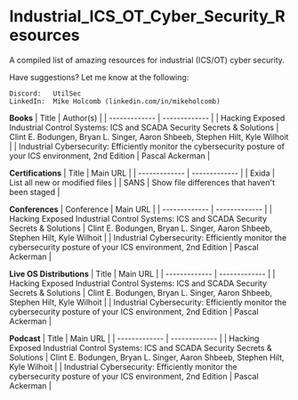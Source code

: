 # Industrial_ICS_OT_Cyber_Security_Resources
A compiled list of amazing resources for industrial (ICS/OT) cyber security.

Have suggestions?  Let me know at the following:
 
    Discord:   UtilSec
    LinkedIn:  Mike Holcomb (linkedin.com/in/mikeholcomb)

**Books**
| Title | Author(s) |
| ------------- | ------------- |
| Hacking Exposed Industrial Control Systems: ICS and SCADA Security Secrets & Solutions  | Clint E. Bodungen, Bryan L. Singer, Aaron Shbeeb, Stephen Hilt, Kyle Wilhoit  |
| Industrial Cybersecurity: Efficiently monitor the cybersecurity posture of your ICS environment, 2nd Edition  | Pascal Ackerman  |


**Certifications**
| Title | Main URL |
| ------------- | ------------- |
| Exida  | List all new or modified files |
| SANS | Show file differences that haven't been staged |

**Conferences**
| Conference | Main URL |
| ------------- | ------------- |
| Hacking Exposed Industrial Control Systems: ICS and SCADA Security Secrets & Solutions  | Clint E. Bodungen, Bryan L. Singer, Aaron Shbeeb, Stephen Hilt, Kyle Wilhoit  |
| Industrial Cybersecurity: Efficiently monitor the cybersecurity posture of your ICS environment, 2nd Edition  | Pascal Ackerman  |

**Live OS Distributions**
| Title | Main URL |
| ------------- | ------------- |
| Hacking Exposed Industrial Control Systems: ICS and SCADA Security Secrets & Solutions  | Clint E. Bodungen, Bryan L. Singer, Aaron Shbeeb, Stephen Hilt, Kyle Wilhoit  |
| Industrial Cybersecurity: Efficiently monitor the cybersecurity posture of your ICS environment, 2nd Edition  | Pascal Ackerman  |

**Podcast**
| Title | Main URL |
| ------------- | ------------- |
| Hacking Exposed Industrial Control Systems: ICS and SCADA Security Secrets & Solutions  | Clint E. Bodungen, Bryan L. Singer, Aaron Shbeeb, Stephen Hilt, Kyle Wilhoit  |
| Industrial Cybersecurity: Efficiently monitor the cybersecurity posture of your ICS environment, 2nd Edition  | Pascal Ackerman  |






